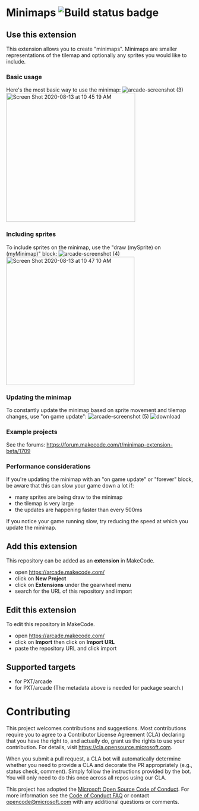 # Minimaps ![Build status badge](https://github.com/microsoft/arcade-minimap/workflows/MakeCode/badge.svg)

## Use this extension

This extension allows you to create "minimaps". Minimaps are smaller representations of the tilemap and optionally any sprites you would like to include.

### Basic usage
Here's the most basic way to use the minimap:
![arcade-screenshot (3)](https://user-images.githubusercontent.com/6453828/90169355-56697f80-dd53-11ea-97f3-bcdfb5250a1c.png)
<img width="347" alt="Screen Shot 2020-08-13 at 10 45 19 AM" src="https://user-images.githubusercontent.com/6453828/90169305-45b90980-dd53-11ea-85c4-175d04b1d114.png">

### Including sprites
To include sprites on the minimap, use the "draw (mySprite) on (myMinimap)" block:
![arcade-screenshot (4)](https://user-images.githubusercontent.com/6453828/90169376-5d908d80-dd53-11ea-9a98-ea22a25a7adb.png)
<img width="345" alt="Screen Shot 2020-08-13 at 10 47 10 AM" src="https://user-images.githubusercontent.com/6453828/90169312-481b6380-dd53-11ea-87ed-530729213759.png">

### Updating the minimap
To constantly update the minimap based on sprite movement and tilemap changes, use "on game update":
![arcade-screenshot (5)](https://user-images.githubusercontent.com/6453828/90169381-5f5a5100-dd53-11ea-83e4-f005fdc3a1ef.png)
![download](https://user-images.githubusercontent.com/6453828/90169327-4ea9db00-dd53-11ea-92cf-e90baf3b7c3c.gif)

### Example projects
See the forums: https://forum.makecode.com/t/minimap-extension-beta/1709

### Performance considerations
If you're updating the minimap with an "on game update" or "forever" block, be aware that this can slow your game down a lot if:
 - many sprites are being draw to the minimap
 - the tilemap is very large
 - the updates are happening faster than every 500ms

If you notice your game running slow, try reducing the speed at which you update the minimap.

## Add this extension

This repository can be added as an **extension** in MakeCode.

* open https://arcade.makecode.com/
* click on **New Project**
* click on **Extensions** under the gearwheel menu
* search for the URL of this repository and import

## Edit this extension

To edit this repository in MakeCode.

* open https://arcade.makecode.com/
* click on **Import** then click on **Import URL**
* paste the repository URL and click import

## Supported targets

* for PXT/arcade
* for PXT/arcade
(The metadata above is needed for package search.)


# Contributing

This project welcomes contributions and suggestions.  Most contributions require you to agree to a
Contributor License Agreement (CLA) declaring that you have the right to, and actually do, grant us
the rights to use your contribution. For details, visit https://cla.opensource.microsoft.com.

When you submit a pull request, a CLA bot will automatically determine whether you need to provide
a CLA and decorate the PR appropriately (e.g., status check, comment). Simply follow the instructions
provided by the bot. You will only need to do this once across all repos using our CLA.

This project has adopted the [Microsoft Open Source Code of Conduct](https://opensource.microsoft.com/codeofconduct/).
For more information see the [Code of Conduct FAQ](https://opensource.microsoft.com/codeofconduct/faq/) or
contact [opencode@microsoft.com](mailto:opencode@microsoft.com) with any additional questions or comments.
